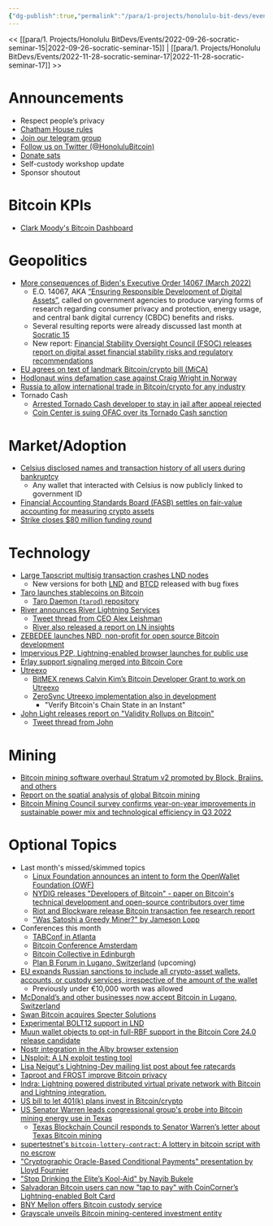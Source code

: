 ```yaml
---
{"dg-publish":true,"permalink":"/para/1-projects/honolulu-bit-devs/events/2022-10-24-socratic-seminar-16/","title":"Socratic 16","tags":["bitdevs, socratic-16, bitcoin, resource"],"noteIcon":"2","created":"2022-10-04T06:23:49.667-10:00","updated":"2023-04-06T10:49:39.797-10:00"}
---
```



<< [[para/1. Projects/Honolulu BitDevs/Events/2022-09-26-socratic-seminar-15\|2022-09-26-socratic-seminar-15]] | [[para/1. Projects/Honolulu BitDevs/Events/2022-11-28-socratic-seminar-17\|2022-11-28-socratic-seminar-17]] >>

# Announcements

- Respect people’s privacy
- [Chatham House rules](https://www.chathamhouse.org/about-us/chatham-house-rule)
- [Join our telegram group](https://t.me/+Uh9gbHO9EHFkZWJh)
- [Follow us on Twitter (@HonoluluBitcoin)](https://twitter.com/HonoluluBitcoin)
- [Donate sats](https://honolulubitdevs.com/donate)
- Self-custody workshop update
- Sponsor shoutout

# Bitcoin KPIs

- [Clark Moody's Bitcoin Dashboard](https://bitcoin.clarkmoody.com/dashboard/)

# Geopolitics

- [More consequences of Biden's Executive Order 14067 (March 2022)](https://bitcoinmagazine.com/markets/biden-signs-bitcoin-executive-order-taps-cbdc)
	- E.O. 14067, AKA [“Ensuring Responsible Development of Digital Assets”](https://bitcoinmagazine.com/markets/biden-signs-bitcoin-executive-order-taps-cbdc), called on government agencies to produce varying forms of research regarding consumer privacy and protection, energy usage, and central bank digital currency (CBDC) benefits and risks.
	- Several resulting reports were already discussed last month at [Socratic 15](https://www.honolulubitdevs.com/2022-09-26-socratic-seminar-15)
	- New report: [Financial Stability Oversight Council (FSOC) releases report on digital asset financial stability risks and regulatory recommendations](https://home.treasury.gov/news/press-releases/jy0986)
- [EU agrees on text of landmark Bitcoin/crypto bill (MiCA)](https://bitcoinmagazine.com/legal/eu-agrees-on-crypto-mica-bill-text)
- [Hodlonaut wins defamation case against Craig Wright in Norway](https://bitcoinmagazine.com/legal/hodlonaut-wins-defamation-case-against-craig-wright)
- [Russia to allow international trade in Bitcoin/crypto for any industry](https://www.zerohedge.com/crypto/russia-allow-international-trade-bitcoin-crypto-any-industry-report)
- Tornado Cash
	- [Arrested Tornado Cash developer to stay in jail after appeal rejected](https://www.theblock.co/post/174016/arrested-tornado-cash-developer-alexey-pertsev-appeal-rejected)
	- [Coin Center is suing OFAC over its Tornado Cash sanction](https://www.coincenter.org/coin-center-is-suing-ofac-over-its-tornado-cash-sanction/)

# Market/Adoption

- [Celsius disclosed names and transaction history of all users during bankruptcy](https://www.nobsbitcoin.com/celsius-doxxes-all-users/)
	- Any wallet that interacted with Celsius is now publicly linked to government ID
- [Financial Accounting Standards Board (FASB) settles on fair-value accounting for measuring crypto assets](https://www.wsj.com/articles/fasb-settles-on-fair-value-accounting-for-measuring-crypto-assets-11665614205)
- [Strike closes $80 million funding round](https://bitcoinmagazine.com/business/bitcoin-payment-provider-strike-raises-80-million)

# Technology

- [Large Tapscript multisig transaction crashes LND nodes](https://twitter.com/lopp/status/1579257988162154498)
	- New versions for both [LND](https://github.com/lightningnetwork/lnd/releases/tag/v0.15.2-beta) and [BTCD](https://github.com/btcsuite/btcd/releases/tag/v0.23.2) released with bug fixes
- [Taro launches stablecoins on Bitcoin](https://bitcoinmagazine.com/technical/taro-launches-stablecoins-on-bitcoin)
	- [Taro Daemon (`tarod`) repository](https://github.com/lightninglabs/taro)
- [River announces River Lightning Services](https://www.rls.dev/)
	- [Tweet thread from CEO Alex Leishman](https://twitter.com/Leishman/status/1579852852335640577)
	- [River also released a report on LN insights](https://river.com/learn/files/river-lightning-report.pdf)
- [ZEBEDEE launches NBD, non-profit for open source Bitcoin development](https://blog.zebedee.io/announcing-nbd/)
- [Impervious P2P, Lightning-enabled browser launches for public use](https://newsletter.impervious.ai/impervious-ai-releases-the-highly-anticipated-impervious-browser/)
- [Erlay support signaling merged into Bitcoin Core](https://github.com/bitcoin/bitcoin/pull/23443)
- [Utreexo](https://dci.mit.edu/utreexo)
	- [BitMEX renews Calvin Kim’s Bitcoin Developer Grant to work on Utreexo](https://blog.bitmex.com/renewal-of-calvin-kims-bitcoin-developer-grant-3/)
	- [ZeroSync Utreexo implementation also in development](https://www.nobsbitcoin.com/zerosync-utreexo/)
		- "Verify Bitcoin's Chain State in an Instant"
- [John Light releases report on "Validity Rollups on Bitcoin"](https://bitcoinrollups.org/)
	- [Tweet thread from John](https://twitter.com/lightcoin/status/1579856946781298688)

# Mining

- [Bitcoin mining software overhaul Stratum v2 promoted by Block, Braiins, and others](https://www.cnbc.com/2022/10/11/bitcoin-mining-software-overhaul-stratum-v2-promoted-by-block-braiins.html)
- [Report on the spatial analysis of global Bitcoin mining](https://www.nature.com/articles/s41598-022-14987-0)
- [Bitcoin Mining Council survey confirms year-on-year improvements in sustainable power mix and technological efficiency in Q3 2022](http://bitcoinminingcouncil.com/bitcoin-mining-council-survey-confirms-year-on-year-improvements-in-sustainable-power-mix-and-technological-efficiency-in-q3-2022/)

# Optional Topics

- Last month's missed/skimmed topics
	- [Linux Foundation announces an intent to form the OpenWallet Foundation (OWF)](https://www.linuxfoundation.org/press/linux-foundation-announces-an-intent-to-form-the-openwallet-foundation)
	- [NYDIG releases "Developers of Bitcoin" - paper on Bitcoin's technical development and open-source contributors over time](https://nydig.com/research/developers-of-bitcoin)
	- [Riot and Blockware release Bitcoin transaction fee research report](https://blockwaresolutions.com/s/Bitcoin-Transaction-Fees-Final-Draft.pdf)
	- ["Was Satoshi a Greedy Miner?" by Jameson Lopp](https://www.nobsbitcoin.com/satoshi-mining-analysis/)
- Conferences this month
	- [TABConf in Atlanta](https://2022.tabconf.com/)
	- [Bitcoin Conference Amsterdam](https://b.tc/conference/amsterdam)
	- [Bitcoin Collective in Edinburgh](https://bitcoincollective.co.uk/)
	- [Plan B Forum in Lugano, Switzerland](https://planb.lugano.ch/planb-forum/) (upcoming)
-	[EU expands Russian sanctions to include all crypto-asset wallets, accounts, or custody services, irrespective of the amount of the wallet](https://ec.europa.eu/commission/presscorner/detail/en/ip_22_5989)
	- Previously under €10,000 worth was allowed
- [McDonald’s and other businesses now accept Bitcoin in Lugano, Switzerland](https://bitcoinmagazine.com/business/mcdonalds-accepts-bitcoin-payments-in-lugano-switzerland)
- [Swan Bitcoin acquires Specter Solutions](https://bitcoinmagazine.com/business/swan-bitcoin-acquires-specter-solutions)
- [Experimental BOLT12 support in LND](https://github.com/carlaKC/boltnd)
- [Muun wallet objects to opt-in full-RBF support in the Bitcoin Core 24.0 release candidate](https://lists.linuxfoundation.org/pipermail/bitcoin-dev/2022-October/020980.html)
- [Nostr integration in the Alby browser extension](https://blog.getalby.com/nostr-in-the-alby-extension/)
- [LNsploit: A LN exploit testing tool](https://stacker.news/items/80134)
- [Lisa Neigut's Lightning-Dev mailing list post about fee ratecards](https://lists.linuxfoundation.org/pipermail/lightning-dev/2022-September/003685.html)
- [Taproot and FROST improve Bitcoin privacy](https://bitcoinmagazine.com/technical/taproot-and-frost-improve-bitcoin-privacy)
- [Indra: Lightning powered distributed virtual private network with Bitcoin and Lightning integration.](https://github.com/Indra-Labs/indra)
- [US bill to let 401(k) plans invest in Bitcoin/crypto](https://bitcoinmagazine.com/legal/us-bill-to-let-401-k-plans-invest-in-bitcoin-crypto)
- [US Senator Warren leads congressional group's probe into Bitcoin mining energy use in Texas](https://www.coindesk.com/policy/2022/10/12/senator-warren-leads-congressional-groups-probe-into-bitcoin-mining-energy-use-in-texas/)
	- [Texas Blockchain Council responds to Senator Warren’s letter about Texas Bitcoin mining](https://www.einnews.com/pr_news/595758085/texas-blockchain-council-responds-to-senator-warren-s-letter-about-texas-bitcoin-mining)
- [supertestnet's `bitcoin-lottery-contract`: A lottery in bitcoin script with no escrow](https://github.com/supertestnet/bitcoin-lottery-contract)
- ["Cryptographic Oracle-Based Conditional Payments" presentation by Lloyd Fournier](https://www.youtube.com/watch?v=hCjbStBKCEQ)
- ["Stop Drinking the Elite’s Kool-Aid" by Nayib Bukele](https://bitcoinmagazine.com/print/stop-drinking-the-elites-kool-aid)
- [Salvadoran Bitcoin users can now "tap to pay" with CoinCorner’s Lightning-enabled Bolt Card](https://bitcoinmagazine.com/business/nfc-bitcoin-card-launches-in-el-salvador)
- [BNY Mellon offers Bitcoin custody service](https://bitcoinmagazine.com/business/bny-mellon-offers-bitcoin-custody)
- [Grayscale unveils Bitcoin mining-centered investment entity](https://www.theblock.co/post/175140/grayscale-unveils-bitcoin-mining-centered-investment-entity)
